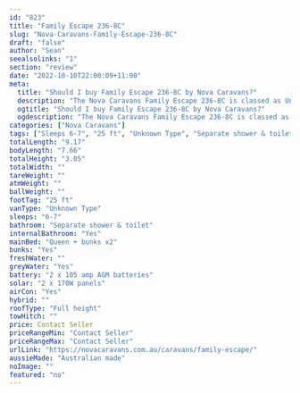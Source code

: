 ```yaml
---
id: "823"
title: "Family Escape 236-8C"
slug: "Nova-Caravans-Family-Escape-236-8C"
draft: "false"
author: "Sean"
seealsolinks: "1"
section: "review"
date: "2022-10-10T22:00:09+11:00"
meta:
  title: "Should I buy Family Escape 236-8C by Nova Caravans?"
  description: "The Nova Caravans Family Escape 236-8C is classed as Unknown Type, and sleeps 6-7 people. It is Australian made and comes in at 25 ft. It generally has Separate shower & toilet."
  ogtitle: "Should I buy Family Escape 236-8C by Nova Caravans?"
  ogdescription: "The Nova Caravans Family Escape 236-8C is classed as Unknown Type, and sleeps 6-7 people. It is Australian made and comes in at 25 ft. It generally has Separate shower & toilet."
categories: ["Nova Caravans"]
tags: ["Sleeps 6-7", "25 ft", "Unknown Type", "Separate shower & toilet", "Full height", "Price Unknown", "Australian made"]
totalLength: "9.17"
bodyLength: "7.66"
totalHeight: "3.05"
totalWidth: ""
tareWeight: ""
atmWeight: ""
ballWeight: ""
footTag: "25 ft"
vanType: "Unknown Type"
sleeps: "6-7"
bathroom: "Separate shower & toilet"
internalBathroom: "Yes"
mainBed: "Queen + bunks x2"
bunks: "Yes"
freshWater: ""
greyWater: "Yes"
battery: "2 x 105 amp AGM batteries"
solar: "2 x 170W panels"
airCon: "Yes"
hybrid: ""
roofType: "Full height"
towHitch: ""
price: Contact Seller
priceRangeMin: "Contact Seller"
priceRangeMax: "Contact Seller"
urlLink: "https://novacaravans.com.au/caravans/family-escape/"
aussieMade: "Australian made"
noImage: ""
featured: "no"
---
```


